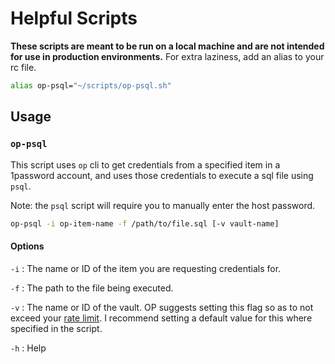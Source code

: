 # Helpful Scripts

**These scripts are meant to be run on a local machine and are not intended for use in production environments.** For extra laziness, add an alias to your rc file.

``` bash
alias op-psql="~/scripts/op-psql.sh"
```

## Usage

### `op-psql`

This script uses `op` cli to get credentials from a specified item in a 1password account, and uses those credentials to execute a sql file using `psql`.

Note: the `psql` script will require you to manually enter the host password.

``` bash
op-psql -i op-item-name -f /path/to/file.sql [-v vault-name]
```

#### Options

`-i` : The name or ID of the item you are requesting credentials for.

`-f` : The path to the file being executed.

`-v` : The name or ID of the vault. OP suggests setting this flag so as to not exceed your [rate limit](https://developer.1password.com/docs/events-api/reference/#rate-limits). I recommend setting a default value for this where specified in the script.

`-h` : Help
